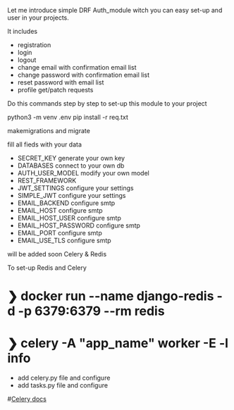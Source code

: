 Let me introduce simple DRF Auth_module witch you can easy set-up and user in your projects.

It includes 
   - registration
   - login
   - logout
   - change email with confirmation email list
   - change password with confirmation email list
   - reset password with email list
   - profile get/patch requests

Do this commands step by step to set-up this module to your project 

python3 -m venv .env
pip install -r req.txt 

makemigrations and migrate 

fill all fieds with your data
   - SECRET_KEY generate your own key
   - DATABASES connect to your own db
   - AUTH_USER_MODEL modify your own model    
   - REST_FRAMEWORK 
   - JWT_SETTINGS configure your settings 
   - SIMPLE_JWT configure your settings 
   - EMAIL_BACKEND configure smtp
   - EMAIL_HOST configure smtp
   - EMAIL_HOST_USER configure smtp
   - EMAIL_HOST_PASSWORD configure smtp
   - EMAIL_PORT configure smtp
   - EMAIL_USE_TLS configure smtp


will be added soon Celery & Redis 


To set-up Redis  and Celery 
   # ❯ docker run --name django-redis -d -p 6379:6379 --rm redis
   # ❯ celery -A "app_name" worker -E -l info 

   + add celery.py file  and configure
   + add tasks.py file and configure 
   
   #[Celery docs](https://docs.celeryq.dev/en/stable/django/first-steps-with-django.html#using-celery-with-django)


